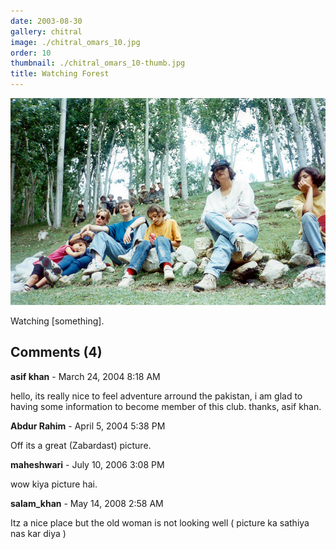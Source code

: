 ```yaml
---
date: 2003-08-30
gallery: chitral
image: ./chitral_omars_10.jpg
order: 10
thumbnail: ./chitral_omars_10-thumb.jpg
title: Watching Forest
---
```


![Watching Forest](./chitral_omars_10.jpg)

Watching [something].

<div id="comments">

## Comments (4)

<div id="comment">

**asif khan** - March 24, 2004  8:18 AM

hello,
its really nice to feel adventure arround the pakistan, i am glad to having some information to become member of this club.
thanks,
asif khan.

</div>

<div id="comment">

**Abdur Rahim** - April  5, 2004  5:38 PM

Off its a great (Zabardast) picture.

</div>

<div id="comment">

**maheshwari** - July 10, 2006  3:08 PM

wow kiya picture hai.

</div>

<div id="comment">

**salam_khan** - May 14, 2008  2:58 AM

Itz a nice place but the old woman is not looking well ( picture ka sathiya nas kar diya )

</div>

</div>